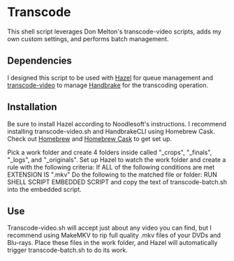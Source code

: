 # Transcode

This shell script leverages Don Melton's transcode-video scripts, adds my own custom settings, and performs batch management.

## Dependencies

I designed this script to be used with [Hazel](http://www.noodlesoft.com/hazel) for queue management and [transcode-video](https://www.github.com/donmelton/transcode-video) to manage [Handbrake](http://www.handbrake.fr) for the transcoding operation.

## Installation

Be sure to install Hazel according to Noodlesoft's instructions. I recommend installing transcode-video.sh and HandbrakeCLI using Homebrew Cask. Check out [Homebrew](http://www.brew.sh) and [Homebrew Cask](http://www.caskroom.io) to get set up.

Pick a work folder and create 4 folders inside called "_crops", "_finals", "_logs", and "_originals".
Set up Hazel to watch the work folder and create a rule  with the following criteria:
	If ALL of the following conditions are met EXTENSION IS ".mkv"
	Do the following to the matched file or folder:
	RUN SHELL SCRIPT EMBEDDED SCRIPT
	and copy the text of transcode-batch.sh into the embedded script.

## Use

Transcode-video.sh will accept just about any video you can find, but I recommend using MakeMKV to rip full quality .mkv files of your DVDs and Blu-rays. Place these files in the work folder, and Hazel will automatically trigger transcode-batch.sh to do its work.

